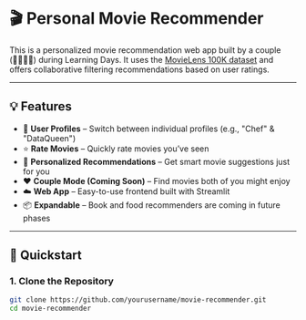 # 🎬 Personal Movie Recommender

This is a personalized movie recommendation web app built by a couple (👩‍💻🧑‍💻) during Learning Days. It uses the [MovieLens 100K dataset](https://grouplens.org/datasets/movielens/100k/) and offers collaborative filtering recommendations based on user ratings.

---

## 💡 Features

- 👤 **User Profiles** – Switch between individual profiles (e.g., "Chef" & "DataQueen")
- ⭐ **Rate Movies** – Quickly rate movies you’ve seen
- 🎯 **Personalized Recommendations** – Get smart movie suggestions just for you
- ❤️ **Couple Mode (Coming Soon)** – Find movies both of you might enjoy
- ☁️ **Web App** – Easy-to-use frontend built with Streamlit
- 📦 **Expandable** – Book and food recommenders are coming in future phases

---

## 🚀 Quickstart

### 1. Clone the Repository

```bash
git clone https://github.com/yourusername/movie-recommender.git
cd movie-recommender

